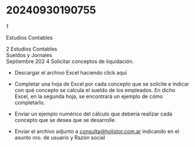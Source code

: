 # 20240930190755

 1 
 
  
Estudios Contables  


 
 
 
 2 Estudios Contables  
Sueldos y Jornales  
Septiembre 202 4 Solicitar conceptos de liquidación.  
 
- Descargar el archivo Excel haciendo click aquí   
 
- Completar una hoja de Excel por cada concepto que se solicite e indicar con qué 
concepto se calcula el sueldo de los empleados. En dicho Excel, en la segunda hoja, se 
encontrará un ejemplo de cómo completarlo.  
 
- Enviar un ejemplo numérico del cálculo que debería realizar cada concepto que se 
desea que se desarrolle.  
 
- Enviar el archivo adjunto a consulta@holistor.com.ar indicando en el asunto nro. de 
usuario y Razón social  
 
 
 
 
 
 
 
 
 
 
 
 
 

